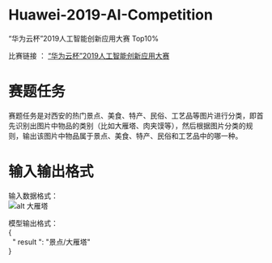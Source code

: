 # Huawei-2019-AI-Competition
“华为云杯”2019人工智能创新应用大赛 Top10%

比赛链接 ：
[“华为云杯”2019人工智能创新应用大赛](https://competition.huaweicloud.com/information/1000021526/circumstances?track=107)

# 赛题任务
赛题任务是对西安的热门景点、美食、特产、民俗、工艺品等图片进行分类，即首先识别出图片中物品的类别（比如大雁塔、肉夹馍等），然后根据图片分类的规则，输出该图片中物品属于景点、美食、特产、民俗和工艺品中的哪一种。

# 输入输出格式
输入数据格式：   
![alt 大雁塔](https://ss3.bdstatic.com/70cFv8Sh_Q1YnxGkpoWK1HF6hhy/it/u=1555605899,3822747164&fm=26&gp=0.jpg)

模型输出格式：   
{   
  " result ": "景点/大雁塔"   
}

